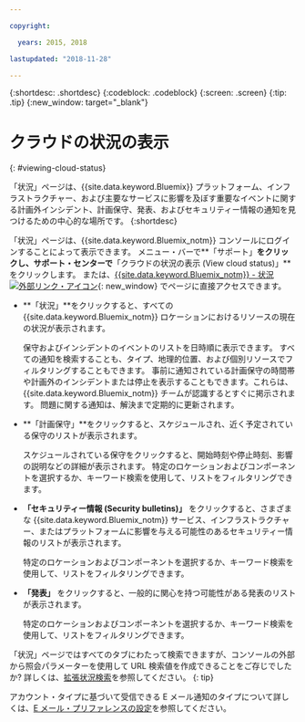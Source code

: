 ```yaml
---

copyright:

  years: 2015, 2018

lastupdated: "2018-11-28"

---
```


{:shortdesc: .shortdesc}
{:codeblock: .codeblock}
{:screen: .screen}
{:tip: .tip}
{:new_window: target="_blank"}

# クラウドの状況の表示
{: #viewing-cloud-status}

「状況」ページは、{{site.data.keyword.Bluemix}} プラットフォーム、インフラストラクチャー、および主要なサービスに影響を及ぼす重要なイベントに関する計画外インシデント、計画保守、発表、およびセキュリティー情報の通知を見つけるための中心的な場所です。
{:shortdesc}

「状況」ページは、{{site.data.keyword.Bluemix_notm}} コンソールにログインすることによって表示できます。 メニュー・バーで**「サポート」**をクリックし、サポート・センターで**「クラウドの状況の表示 (View cloud status)」**をクリックします。 または、[{{site.data.keyword.Bluemix_notm}} - 状況 ![外部リンク・アイコン](../icons/launch-glyph.svg "外部リンク・アイコン")](https://cloud.ibm.com/status){: new_window} でページに直接アクセスできます。

* **「状況」**をクリックすると、すべての {{site.data.keyword.Bluemix_notm}} ロケーションにおけるリソースの現在の状況が表示されます。 

  保守およびインシデントのイベントのリストを日時順に表示できます。 すべての通知を検索することも、タイプ、地理的位置、および個別リソースでフィルタリングすることもできます。 事前に通知されている計画保守の時間帯や計画外のインシデントまたは停止を表示することもできます。これらは、{{site.data.keyword.Bluemix_notm}} チームが認識するとすぐに掲示されます。 問題に関する通知は、解決まで定期的に更新されます。

* **「計画保守」**をクリックすると、スケジュールされ、近く予定されている保守のリストが表示されます。 

  スケジュールされている保守をクリックすると、開始時刻や停止時刻、影響の説明などの詳細が表示されます。 特定のロケーションおよびコンポーネントを選択するか、キーワード検索を使用して、リストをフィルタリングできます。

* **「セキュリティー情報 (Security bulletins)」** をクリックすると、さまざまな {{site.data.keyword.Bluemix_notm}} サービス、インフラストラクチャー、またはプラットフォームに影響を与える可能性のあるセキュリティー情報のリストが表示されます。

  特定のロケーションおよびコンポーネントを選択するか、キーワード検索を使用して、リストをフィルタリングできます。

* **「発表」** をクリックすると、一般的に関心を持つ可能性がある発表のリストが表示されます。

  特定のロケーションおよびコンポーネントを選択するか、キーワード検索を使用して、リストをフィルタリングできます。

「状況」ページではすべてのタブにわたって検索できますが、コンソールの外部から照会パラメーターを使用して URL 検索値を作成できることをご存じでしたか?
詳しくは、[拡張状況検索](/docs/get-support/status_search.html)を参照してください。
{: tip}

アカウント・タイプに基づいて受信できる E メール通知のタイプについて詳しくは、[E メール・プリファレンスの設定](/docs/account/email.html)を参照してください。 










